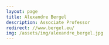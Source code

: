 ```yaml
---
layout: page
title: Alexandre Bergel
description: Associate Professor
redirect: //www.bergel.eu/
img: /assets/img/alexandre_bergel.jpg
---
```

